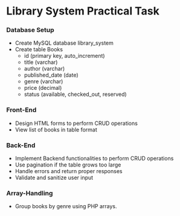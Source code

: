# Library System Practical Task

### Database Setup
- Create MySQL database library_system
- Create table Books
    - id (primary key, auto_increment)
    - title (varchar)
    - author (varchar)
    - published_date (date)
    - genre (varchar)
    - price (decimal)
    - status (available, checked_out, reserved)

### Front-End
- Design HTML forms to perform CRUD operations
- View list of books in table format

### Back-End
- Implement Backend functionalities to perform CRUD operations
- Use pagination if the table grows too large
- Handle errors and return proper responses
- Validate and sanitize user input

### Array-Handling
- Group books by genre using PHP arrays.
